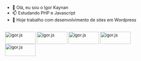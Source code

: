 - 👋 Olá, eu sou o Igor Kaynan
- 📫 Estudando PHP e Javascript
- 🌱 Hoje trabalho com desenvolvimento de sites em Wordpress


<div style = "display:inline-block;"><br>
  	<img align="center" alt="igor.js" height="40" width="100" src="https://img.shields.io/badge/HTML5-E34F26?style=for-the-badge&logo=html5&logoColor=white">
   	<img align="center" alt="igor.js" height="40" width="100" src="https://img.shields.io/badge/CSS-239120?&style=for-the-badge&logo=css3&logoColor=white">
    <img align="center" alt="igor.js" height="40" width="100" src="https://img.shields.io/badge/JavaScript-F7DF1E?style=for-the-badge&logo=javascript&logoColor=black">
    <img align="center" alt="igor.js" height="40" width="100" src="https://img.shields.io/badge/MySQL-00000F?style=for-the-badge&logo=mysql&logoColor=white">
    <img align="center" alt="igor.js" height="40" width="100" src="https://img.shields.io/badge/PHP-777BB4?style=for-the-badge&logo=php&logoColor=white">
</div>

<!--- igorkaynan/igorkaynan is a ✨ special ✨ repository because its `README.md` (this file) appears on your GitHub profile.
You can click the Preview link to take a look at your changes.--->
